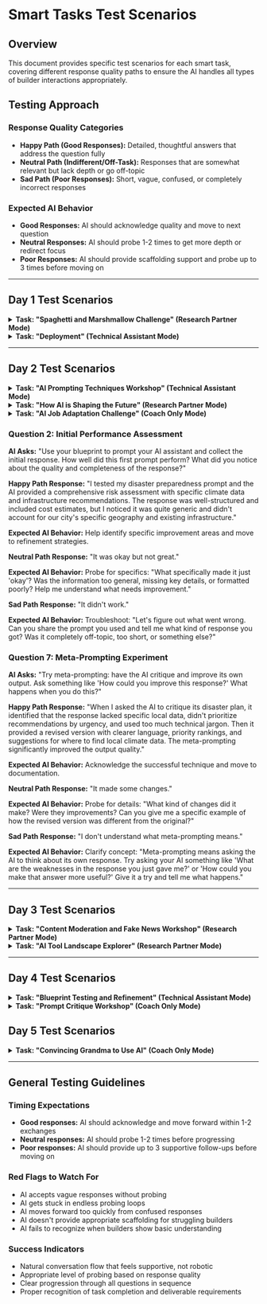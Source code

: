 # Smart Tasks Test Scenarios

## Overview
This document provides specific test scenarios for each smart task, covering different response quality paths to ensure the AI handles all types of builder interactions appropriately.

## Testing Approach

### Response Quality Categories
- **Happy Path (Good Responses):** Detailed, thoughtful answers that address the question fully
- **Neutral Path (Indifferent/Off-Task):** Responses that are somewhat relevant but lack depth or go off-topic
- **Sad Path (Poor Responses):** Short, vague, confused, or completely incorrect responses

### Expected AI Behavior
- **Good Responses:** AI should acknowledge quality and move to next question
- **Neutral Responses:** AI should probe 1-2 times to get more depth or redirect focus
- **Poor Responses:** AI should provide scaffolding support and probe up to 3 times before moving on

---

## Day 1 Test Scenarios

<details>
<summary><strong>Task: "Spaghetti and Marshmallow Challenge" (Research Partner Mode)</strong></summary>

### Question 2: Research Phase
**AI Asks:** "Surprise! Now spend 5 minutes using your LLM of choice (ChatGPT, Claude, Gemini) to research building strategies independently. What specific prompts did you use to get helpful building advice? What strategies did you discover?"

**Happy Path Response:**
"I used prompts like 'What engineering principles make tall structures stable?' and 'How can I build a strong tower with spaghetti and marshmallows?' I discovered that triangular bases provide better stability, weight should be distributed evenly, and connecting pieces at angles creates stronger joints than straight connections."

**Expected AI Behavior:** Acknowledge good research approach and move to group formation.

**Neutral Path Response:**
"I asked how to build towers and got some tips."

**Expected AI Behavior:** Probe for specifics: "What specific tips did you get? Can you share one concrete strategy you learned that you think might work?"

**Sad Path Response:**
"I don't know what to ask the AI."

**Expected AI Behavior:** Provide guidance: "Try asking something like 'What makes buildings stable?' or 'How do engineers prevent tall structures from falling over?' What happens when you ask questions like that?"

### Question 4: Reflection on AI-Assisted Problem Solving
**AI Asks:** "You have 5 minutes to build a new tower using your research. How did your AI-informed approach compare to your first attempt? What did you learn about using AI for practical problem-solving?"

**Happy Path Response:**
"Our second tower was much more stable and taller because we applied the triangular base principle and weight distribution techniques from our research. I learned that AI can provide valuable theoretical knowledge, but you still need to experiment and adapt the advice to your specific materials and situation."

**Expected AI Behavior:** Acknowledge insight and conclude the activity.

**Neutral Path Response:**
"The second tower was better."

**Expected AI Behavior:** Probe for learning: "What specifically made it better? What did the AI research help you understand that you didn't know before?"

**Sad Path Response:**
"It didn't really help."

**Expected AI Behavior:** Explore further: "What challenges did you have applying the AI's advice? Sometimes the first attempt at using AI research doesn't work perfectly - what would you try differently next time?"

</details>

<details>
<summary><strong>Task: "Deployment" (Technical Assistant Mode)</strong></summary>

### Question 1: Deployment Basics
**AI Asks:** "Let's start by understanding the basics: what does it mean to 'deploy' a website, and why would you want to deploy rather than just keep files on your computer?"

**Happy Path Response:**
"Deploying means making your website accessible to anyone on the internet by putting it on a web server. You'd want to deploy instead of keeping files local because other people can't see your work if it's just on your computer - deployment makes it publicly available with a URL that anyone can visit."

**Expected AI Behavior:** Confirm understanding and move to exploring deployment options.

**Neutral Path Response:**
"It puts your website online somehow."

**Expected AI Behavior:** Probe for understanding: "That's right! But why is that important? What's the difference between having a website on your computer versus having it online?"

**Sad Path Response:**
"I have no idea."

**Expected AI Behavior:** Provide analogy: "Think of it like the difference between writing a letter and mailing it. Your website files are like a letter - if they stay on your computer, only you can read them. Deployment is like mailing the letter so others can read it. Does that help?"

### Question 6: Deployment Success
**AI Asks:** "GitHub should provide you with a live link to your site (usually https://username.github.io/repo-name/). Can you access your deployed website? How does it feel to see your code live on the internet?"

**Happy Path Response:**
"Yes! I can access it at https://myusername.github.io/my-site/. It's incredible to see my code actually working as a real website that anyone can visit. It makes the work feel much more real and professional."

**Expected AI Behavior:** Celebrate success and move to exploring other platforms if time allows.

**Neutral Path Response:**
"Yeah it works."

**Expected AI Behavior:** Encourage reflection: "That's great! What's different about seeing your site live versus just viewing the files locally? How does it change your perspective on the work you've done?"

**Sad Path Response:**
"It's not working."

**Expected AI Behavior:** Troubleshoot: "Let's figure out what's happening. Can you tell me what you see when you try to visit the link? Is there an error message, or does it just not load?"

</details>

---

## Day 2 Test Scenarios

<details>
<summary><strong>Task: "AI Prompting Techniques Workshop" (Technical Assistant Mode)</strong></summary>

### Question 1: Recipe Prompt Practice
**AI Asks:** "Let's practice with your first scenario: You want a quick vegetarian dinner recipe using ingredients you have at home. Write your initial prompt for this task. What specific ingredients and constraints should you include?"

**Happy Path Response:**
"I need a vegetarian dinner recipe that takes 30 minutes or less using these ingredients: pasta, canned tomatoes, spinach, garlic, olive oil, and parmesan cheese. I want something healthy and flavorful that serves 2 people. Please include step-by-step instructions and cooking times."

**Expected AI Behavior:** Help evaluate the prompt quality and guide refinement process.

**Neutral Path Response:**
"Give me a vegetarian recipe with pasta and tomatoes."

**Expected AI Behavior:** Probe for specifics: "That's a good start! What other details would help get you exactly what you need? Think about time constraints, serving size, or cooking skill level."

**Sad Path Response:**
"I don't know how to write prompts."

**Expected AI Behavior:** Provide scaffolding: "Let's break it down. What ingredients do you have? How much time do you want to spend cooking? How many people are you feeding? We can build a prompt step by step."

### Question 4: Pattern Recognition Across Scenarios
**AI Asks:** "Final scenario: You're writing an executive project report that needs to explain technical concepts without jargon... What patterns are you noticing in effective prompt refinement across all three scenarios?"

**Happy Path Response:**
"I'm noticing that effective prompts need specific context, clear constraints, and defined audience. For the report, I learned to specify the executive audience, request business impact focus, and ask for jargon-free language. The pattern is: be specific about what you want, who it's for, and what format you need."

**Expected AI Behavior:** Acknowledge pattern recognition and conclude the workshop.

**Neutral Path Response:**
"Being more specific helps."

**Expected AI Behavior:** Probe deeper: "That's true! Can you give me a specific example of how being more specific improved one of your prompts? What exactly did you add that made the difference?"

**Sad Path Response:**
"I'm not seeing any patterns."

**Expected AI Behavior:** Guide reflection: "Let's look at your three scenarios together. Compare your first prompt for the recipe with your final version - what did you add or change? Now look at your email prompt - did you make similar types of changes?"

</details>

<details>
<summary><strong>Task: "How AI is Shaping the Future" (Research Partner Mode)</strong></summary>

### Question 2: Research Focus
**AI Asks:** "I'm here to help you research AI's impact on your chosen domain. What are the three biggest ways AI is currently transforming your selected industry? Let's find specific examples and supporting data together."

**Happy Path Response:**
"We chose healthcare. The three biggest transformations we want to research are: 1) AI-powered diagnostic imaging that can detect diseases earlier than human doctors, 2) Drug discovery acceleration using AI to identify promising compounds faster, and 3) Personalized treatment plans based on AI analysis of patient data and genetics."

**Expected AI Behavior:** Engage with research and help find supporting evidence for each transformation.

**Neutral Path Response:**
"AI is changing healthcare in different ways."

**Expected AI Behavior:** Probe for specifics: "What specific ways are you thinking about? Are you interested in how AI helps doctors, patients, or healthcare systems? Let's pick one area to start researching."

**Sad Path Response:**
"We don't know what AI does in healthcare."

**Expected AI Behavior:** Provide scaffolding: "Let's start with what you know about healthcare challenges. What problems do doctors, hospitals, or patients face that technology might help solve?"

</details>

<details>
<summary><strong>Task: "AI Job Adaptation Challenge" (Coach Only Mode)</strong></summary>

### Question 3: AI Integration Analysis
**AI Asks:** "Looking at your task list, which of these could AI handle effectively, and which ones require uniquely human skills like creativity, empathy, or complex judgment? What new AI-collaboration skills would someone need?"

**Happy Path Response:**
"For marketing manager: AI could handle data analysis, A/B testing, basic content generation, and campaign performance tracking. Humans are still needed for creative strategy, understanding customer emotions, ethical decision-making, and building authentic relationships. New skills needed would be AI tool management, prompt engineering, and interpreting AI-generated insights to make strategic decisions."

**Expected AI Behavior:** Build on analysis and move toward job description creation.

**Neutral Path Response:**
"AI can do some tasks, humans do others."

**Expected AI Behavior:** Probe for specifics: "Can you give me specific examples? Which exact tasks from your list could AI handle, and which ones definitely need human judgment?"

**Sad Path Response:**
"I don't know what AI can or can't do."

**Expected AI Behavior:** Provide guidance: "Let's think about it differently. Which tasks on your list are very repetitive or involve analyzing lots of data? Those might be good for AI. Which ones require understanding people's feelings or making ethical choices?"

</details>

### Question 2: Initial Performance Assessment
**AI Asks:** "Use your blueprint to prompt your AI assistant and collect the initial response. How well did this first prompt perform? What did you notice about the quality and completeness of the response?"

**Happy Path Response:**
"I tested my disaster preparedness prompt and the AI provided a comprehensive risk assessment with specific climate data and infrastructure recommendations. The response was well-structured and included cost estimates, but I noticed it was quite generic and didn't account for our city's specific geography and existing infrastructure."

**Expected AI Behavior:** Help identify specific improvement areas and move to refinement strategies.

**Neutral Path Response:**
"It was okay but not great."

**Expected AI Behavior:** Probe for specifics: "What specifically made it just 'okay'? Was the information too general, missing key details, or formatted poorly? Help me understand what needs improvement."

**Sad Path Response:**
"It didn't work."

**Expected AI Behavior:** Troubleshoot: "Let's figure out what went wrong. Can you share the prompt you used and tell me what kind of response you got? Was it completely off-topic, too short, or something else?"

### Question 7: Meta-Prompting Experiment
**AI Asks:** "Try meta-prompting: have the AI critique and improve its own output. Ask something like 'How could you improve this response?' What happens when you do this?"

**Happy Path Response:**
"When I asked the AI to critique its disaster plan, it identified that the response lacked specific local data, didn't prioritize recommendations by urgency, and used too much technical jargon. Then it provided a revised version with clearer language, priority rankings, and suggestions for where to find local climate data. The meta-prompting significantly improved the output quality."

**Expected AI Behavior:** Acknowledge the successful technique and move to documentation.

**Neutral Path Response:**
"It made some changes."

**Expected AI Behavior:** Probe for details: "What kind of changes did it make? Were they improvements? Can you give me a specific example of how the revised version was different from the original?"

**Sad Path Response:**
"I don't understand what meta-prompting means."

**Expected AI Behavior:** Clarify concept: "Meta-prompting means asking the AI to think about its own response. Try asking your AI something like 'What are the weaknesses in the response you just gave me?' or 'How could you make that answer more useful?' Give it a try and tell me what happens."

</details>

---

## Day 3 Test Scenarios

<details>
<summary><strong>Task: "Content Moderation and Fake News Workshop" (Research Partner Mode)</strong></summary>

### Question 2: Fact-Checking Practice
**AI Asks:** "Let's practice fact-checking together. Find 3 social media claims (aim for 1 that seems true, 1 uncertain, and 1 suspicious) and verify each one using reliable sources. What fact-checking strategies work best, and what challenges did you encounter?"

**Happy Path Response:**
"I found three claims: 1) 'Coffee reduces risk of heart disease' - verified as true through multiple medical studies, 2) 'New AI breakthrough allows robots to feel emotions' - uncertain, found mixed sources and no peer review, 3) 'Local mayor arrested for corruption' - suspicious, no credible news sources reporting it. Best strategies were checking multiple sources, looking for original research, and verifying through established news outlets."

**Expected AI Behavior:** Acknowledge good fact-checking approach and move to exploring fake news characteristics.

**Neutral Path Response:**
"I checked some claims and some were true, some weren't."

**Expected AI Behavior:** Probe for specifics: "Can you tell me about one specific claim you checked? What sources did you use to verify it, and what made you trust or distrust those sources?"

**Sad Path Response:**
"I don't know how to fact-check things."

**Expected AI Behavior:** Provide guidance: "Let's start simple. If you saw a claim like 'It's going to snow tomorrow,' how would you check if that's true? What sources would you trust for weather information?"

### Question 4: AI Content Creation Experiment
**AI Asks:** "Now let's experiment responsibly with AI's content creation capabilities. Ask me to help you create a convincing but fake headline about a current event (we'll clearly label it as fake). What techniques make AI-generated content so persuasive, and how could you spot similar fake content in the future?"

**Happy Path Response:**
"I created a fake headline: 'FAKE: Local University Announces Free Tuition for All Students Starting Next Year.' The AI made it convincing by using specific details, official-sounding language, and tapping into something people want to believe. To spot similar fake content, I'd look for: lack of official sources, emotional manipulation, too-good-to-be-true claims, and missing verification from multiple news outlets."

**Expected AI Behavior:** Acknowledge insights about AI's persuasive capabilities and conclude the workshop.

**Neutral Path Response:**
"The fake headline looked pretty real."

**Expected AI Behavior:** Probe deeper: "What specifically made it look real to you? What techniques did the AI use that made it convincing?"

**Sad Path Response:**
"I don't understand why this matters."

**Expected AI Behavior:** Explain importance: "Understanding how easy it is to create fake content helps you be more critical of what you see online. If AI can create convincing fake news in seconds, how might that change how you evaluate information you encounter?"

</details>

<details>
<summary><strong>Task: "AI Tool Landscape Explorer" (Research Partner Mode)</strong></summary>

### Question 1: LLM Comparison
**AI Asks:** "Let's start with LLMs (Large Language Models). Test the same question with at least 2 different LLMs (like ChatGPT, Claude, Gemini, or Perplexity). Try both a simple question and a complex one. What differences do you notice in their responses, capabilities, and interaction styles?"

**Happy Path Response:**
"I tested 'What's the capital of France?' and 'Explain quantum computing for a business executive.' ChatGPT gave more conversational responses with examples, while Claude was more structured and precise. For the complex question, Claude provided better business context and analogies, while ChatGPT was more technical. I noticed Claude asks more clarifying questions, while ChatGPT tends to give comprehensive answers immediately."

**Expected AI Behavior:** Build on observations and move to image generation tools.

**Neutral Path Response:**
"They gave different answers but both were okay."

**Expected AI Behavior:** Probe for specifics: "What kind of differences did you notice? Was one more helpful for certain types of questions? Did you prefer one style over another?"

**Sad Path Response:**
"I couldn't tell the difference."

**Expected AI Behavior:** Provide guidance: "Try asking them the same specific question and compare side by side. For example, ask both 'How do I write a professional email?' and look at the format, length, and style of their responses."

</details>

---

## Day 4 Test Scenarios

<details>
<summary><strong>Task: "Blueprint Testing and Refinement" (Technical Assistant Mode)</strong></summary>

### Question 2: Response Quality Evaluation
**AI Asks:** "How was that response? Let me help you evaluate the quality critically. What worked well, what needs improvement, and how can we refine the prompt for better results?"

**Happy Path Response:**
"The response covered all the main points I asked for, but it was too generic and didn't include the specific local context I need for my disaster preparedness plan. It also used too much technical jargon that wouldn't work for a public-facing document. I think I need to add constraints about reading level and specify my city's particular climate risks."

**Expected AI Behavior:** Help develop specific refinement strategies and move to meta-prompting.

**Neutral Path Response:**
"It was okay but could be better."

**Expected AI Behavior:** Probe for specifics: "What specifically could be better? Was it too long, too short, missing information, or formatted poorly? Help me understand what didn't meet your needs."

**Sad Path Response:**
"I don't know if it's good or not."

**Expected AI Behavior:** Provide evaluation framework: "Let's break it down. Did it answer your question completely? Was it the right length? Did it use language appropriate for your audience? Was the format what you expected?"

### Question 3: Meta-Prompting Experiment
**AI Asks:** "Let's try meta-prompting - ask me to critique my own response and suggest improvements to the prompt. What new insights does this technique reveal about prompt refinement?"

**Happy Path Response:**
"When I asked you to critique your disaster plan response, you identified that it lacked specific local data, used inconsistent formatting, and didn't prioritize recommendations by urgency. You suggested I add constraints for data sources, specify output format, and request priority rankings. This meta-prompting revealed that AI can identify its own weaknesses and suggest specific prompt improvements I wouldn't have thought of."

**Expected AI Behavior:** Acknowledge successful meta-prompting and continue with blueprint testing.

**Neutral Path Response:**
"You said some things could be improved."

**Expected AI Behavior:** Probe for learning: "What specific improvements did I suggest? How were those suggestions different from what you might have thought of on your own?"

**Sad Path Response:**
"I don't understand what meta-prompting means."

**Expected AI Behavior:** Clarify and guide: "Meta-prompting means asking me to think about my own response. Try asking me 'What are the weaknesses in the response you just gave me?' or 'How could you improve that answer?' What happens when you try that?"

</details>

<details>
<summary><strong>Task: "Prompt Critique Workshop" (Coach Only Mode)</strong></summary>

### Question 3: Constructive Feedback Delivery
**AI Asks:** "Provide specific, constructive feedback focusing on: What worked well in their design? What could be clearer or more effective? What alternative approaches might they consider?"

**Happy Path Response:**
"Their nonprofit fundraising prompts had excellent structure and clear role definitions for the AI. The strength was breaking down the campaign into logical phases. However, the prompts could be more effective with specific constraints on reading level and more detailed examples of successful fundraising language. Alternative approaches might include testing different donor personas or adding emotional storytelling elements to the campaign copy requests."

**Expected AI Behavior:** Acknowledge quality feedback and move to reflection on received feedback.

**Neutral Path Response:**
"Their prompts were pretty good but could use some work."

**Expected AI Behavior:** Push for specifics: "What specifically was good about them? What kind of work do they need? Give me concrete examples of what you'd change or improve."

**Sad Path Response:**
"I don't know how to give feedback on prompts."

**Expected AI Behavior:** Provide framework: "Start with what you noticed. Did their prompts give clear instructions? Were they specific enough? Did the AI outputs match what they were trying to achieve? Pick one thing that worked well and one thing that could be improved."

</details>

## Day 5 Test Scenarios

<details>
<summary><strong>Task: "Convincing Grandma to Use AI" (Coach Only Mode)</strong></summary>

### Question 2: Simple AI Explanation
**AI Asks:** "How would YOU explain what AI is in simple, non-technical terms that your chosen person would understand and care about? Think about their daily life and interests."

**Happy Path Response:**
"I'd tell my grandmother that AI is like having a really smart helper that can read and write faster than any human. Just like she uses a calculator to help with math, AI helps with thinking tasks like writing letters, finding information, or organizing ideas. It's not magic - it's just a computer program that learned from reading millions of books and articles, so it can help her with everyday tasks like writing emails to family or finding recipes."

**Expected AI Behavior:** Acknowledge clear explanation and move to identifying specific benefits.

**Neutral Path Response:**
"AI is like a smart computer that helps people."

**Expected AI Behavior:** Push for more connection: "That's a start! But how would you make that meaningful to your specific person? What would they care about or relate to in their daily life?"

**Sad Path Response:**
"I don't know how to explain it without using technical words."

**Expected AI Behavior:** Provide analogies: "Think about tools they already use and trust. Do they use GPS for directions? A calculator for math? A search engine to find information? AI is similar to these - it's just a tool that helps with thinking and writing tasks."

### Question 5: Complete Presentation Structure
**AI Asks:** "Structure your complete 60-second presentation: How will you explain AI simply, present the three benefits, address their concerns, and provide clear getting-started steps? Practice your timing and delivery."

**Happy Path Response:**
"Grandma, you know how you spend time writing long emails to the family and sometimes struggle to find the right words? AI is like having a writing assistant that helps you express your thoughts clearly. It could help you write better emails to us grandkids, find new recipes based on what's in your fridge, and even help you organize your photo albums with descriptions. I know you worry about technology being too complicated, but this is as simple as typing a question and getting an answer - like asking a very knowledgeable friend. We could start by having you try it once a week to help write one email, and I'll be right there to help you. What do you think?"

**Expected AI Behavior:** Provide feedback on presentation effectiveness and conclude the task.

**Neutral Path Response:**
"AI can help you with writing and finding information. It's easy to use. You should try ChatGPT."

**Expected AI Behavior:** Coach for improvement: "You have the basic elements, but let's make it more personal and compelling. How can you connect to their specific situation? What would make them excited rather than just informed?"

**Sad Path Response:**
"I can't fit everything into 60 seconds."

**Expected AI Behavior:** Help prioritize: "Let's focus on the most important elements. What's the one benefit that would matter most to this person? What's their biggest concern? Build your presentation around those key points and practice saying it out loud."

</details>

---

## General Testing Guidelines

### Timing Expectations
- **Good responses:** AI should acknowledge and move forward within 1-2 exchanges
- **Neutral responses:** AI should probe 1-2 times before progressing
- **Poor responses:** AI should provide up to 3 supportive follow-ups before moving on

### Red Flags to Watch For
- AI accepts vague responses without probing
- AI gets stuck in endless probing loops
- AI moves forward too quickly from confused responses
- AI doesn't provide appropriate scaffolding for struggling builders
- AI fails to recognize when builders show basic understanding

### Success Indicators
- Natural conversation flow that feels supportive, not robotic
- Appropriate level of probing based on response quality
- Clear progression through all questions in sequence
- Proper recognition of task completion and deliverable requirements